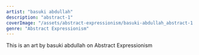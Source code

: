 ```yaml
---
artist: "basuki abdullah"
description: "abstract-1"
coverImage: "/assets/abstract-expressionism/basuki-abdullah_abstract-1.jpg"
genre: "Abstract Expressionism"
---
```

This is an art by basuki abdullah on Abstract Expressionism

